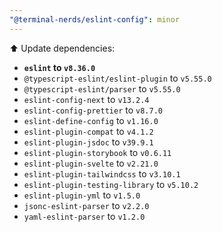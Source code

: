 ```yaml
---
"@terminal-nerds/eslint-config": minor
---
```


⬆️ Update dependencies:

-   **`eslint` to `v8.36.0`**
-   `@typescript-eslint/eslint-plugin` to `v5.55.0`
-   `@typescript-eslint/parser` to `v5.55.0`
-   `eslint-config-next` to `v13.2.4`
-   `eslint-config-prettier` to `v8.7.0`
-   `eslint-define-config` to `v1.16.0`
-   `eslint-plugin-compat` to `v4.1.2`
-   `eslint-plugin-jsdoc` to `v39.9.1`
-   `eslint-plugin-storybook` to `v0.6.11`
-   `eslint-plugin-svelte` to `v2.21.0`
-   `eslint-plugin-tailwindcss` to `v3.10.1`
-   `eslint-plugin-testing-library` to `v5.10.2`
-   `eslint-plugin-yml` to `v1.5.0`
-   `jsonc-eslint-parser` to `v2.2.0`
-   `yaml-eslint-parser` to `v1.2.0`
